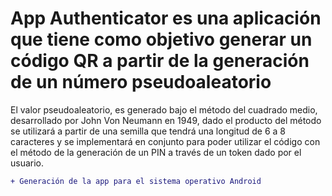 # App Authenticator es una aplicación que tiene como objetivo generar un código QR a partir de la generación de un número pseudoaleatorio
El valor pseudoaleatorio, es generado bajo el método del cuadrado medio, desarrollado por John Von Neumann en 1949,  dado el producto del método
se utilizará a partir de una semilla que tendrá una longitud de 6 a 8 caracteres y se implementará en conjunto para poder utilizar el código con
el método de la generación de un PIN a través de un token dado por el usuario.

```diff
+ Generación de la app para el sistema operativo Android
```
